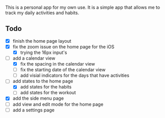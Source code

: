 This is a personal app for my own use.
It is a simple app that allows me to track my daily activities and habits.

## Todo
- [x] finish the home page layout
- [x] fix the zoom issue on the home page for the iOS
    - [x] trying the 16px input's
- [ ] add a calendar view
    - [x] fix the spacing in the calendar view
    - [ ] fix the starting date of the calendar view
    - [ ] add visial indicators for the days that have activities
- [ ] add states to the home page
    - [x] add states for the habits
    - [ ] add states for the workout
- [x] add the side menu page
- [ ] add view and edit mode for the home page
- [ ] add a settings page